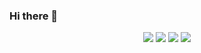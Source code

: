 ### Hi there 👋

<!--
**MISAGOKR/MISAGOKR** is a ✨ _special_ ✨ repository because its `README.md` (this file) appears on your GitHub profile.

Here are some ideas to get you started:

- 🔭 I’m currently working on ...
- 🌱 I’m currently learning ...
- 👯 I’m looking to collaborate on ...
- 🤔 I’m looking for help with ...
- 💬 Ask me about ...
- 📫 How to reach me: ...
- 😄 Pronouns: ...
- ⚡ Fun fact: ...
-->
<div align="center">
    <a href="https://www.python.org"><img src="https://img.shields.io/badge/Python-yellow?style=flat-square&logo=Python&logoColor=white"/></a>
    <a href="https://www.djangoproject.com"><img src="https://img.shields.io/badge/Django-green?style=flat-square&logo=Django&logoColor=white"/></a>
    <img src="https://img.shields.io/badge/css-blue?style=flat-square&logo=CSS3&logoColor=white"/>
    <a href="https://getbootstrap.com"><img src="https://img.shields.io/badge/Bootstrap-purple?style=flat-square&logo=Bootstrap&logoColor=white"/></a>
</div>

